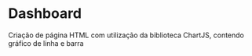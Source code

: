 # Dashboard

Criação de página HTML com utilização da biblioteca ChartJS, contendo gráfico de linha e barra
